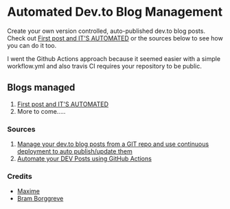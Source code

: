 # Automated Dev.to Blog Management

Create your own version controlled, auto-published dev.to blog posts.
Check out [First post and IT'S AUTOMATED]() or the sources below to see how you can do it too.

I went the Github Actions approach because it seemed easier with a simple workflow.yml and also travis CI requires your repository to be public.

## Blogs managed

1. [First post and IT'S AUTOMATED]()
2. More to come.....

### Sources

1. [Manage your dev.to blog posts from a GIT repo and use continuous deployment to auto publish/update them](https://dev.to/maxime1992/manage-your-dev-to-blog-posts-from-a-git-repo-and-use-continuous-deployment-to-auto-publish-update-them-143j)
2. [Automate your DEV Posts using GitHub Actions](https://dev.to/beeman/automate-your-dev-posts-using-github-actions-4hp3)

### Credits

- [Maxime](https://dev.to/maxime1992)
- [Bram Borggreve](https://dev.to/beeman)
